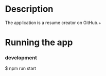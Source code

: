 # Description

The application is a resume creator on GitHub.+

# Running the app

### development

$ npm run start
